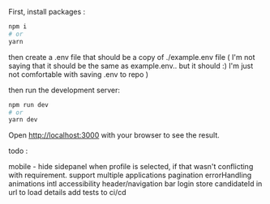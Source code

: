 First, install packages :

```bash
npm i
# or
yarn
```

then create a .env file that should be a copy of ./example.env file
( I'm not saying that it should be the same as example.env.. but it should :) I'm just not comfortable with saving .env to repo )

then run the development server:

```bash
npm run dev
# or
yarn dev
```

Open [http://localhost:3000](http://localhost:3000) with your browser to see the result.

todo :

mobile - hide sidepanel when profile is selected, if that wasn't conflicting with requirement.
support multiple applications
pagination
errorHandling
animations
intl
accessibility
header/navigation bar
login
store candidateId in url to load details
add tests to ci/cd
